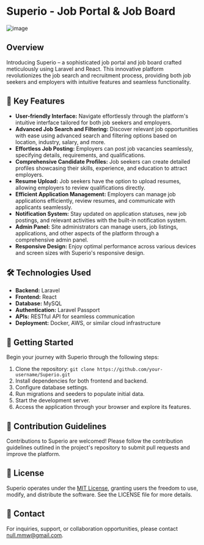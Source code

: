# Superio - Job Portal & Job Board
![image](https://github.com/Mohsin-mw/Superio/assets/122507740/8cc1db7e-cbdb-47a7-a378-4eff776fc844)


## Overview
Introducing Superio – a sophisticated job portal and job board crafted meticulously using Laravel and React. This innovative platform revolutionizes the job search and recruitment process, providing both job seekers and employers with intuitive features and seamless functionality.

## 🚀 Key Features
- **User-friendly Interface:** Navigate effortlessly through the platform's intuitive interface tailored for both job seekers and employers.
- **Advanced Job Search and Filtering:** Discover relevant job opportunities with ease using advanced search and filtering options based on location, industry, salary, and more.
- **Effortless Job Posting:** Employers can post job vacancies seamlessly, specifying details, requirements, and qualifications.
- **Comprehensive Candidate Profiles:** Job seekers can create detailed profiles showcasing their skills, experience, and education to attract employers.
- **Resume Upload:** Job seekers have the option to upload resumes, allowing employers to review qualifications directly.
- **Efficient Application Management:** Employers can manage job applications efficiently, review resumes, and communicate with applicants seamlessly.
- **Notification System:** Stay updated on application statuses, new job postings, and relevant activities with the built-in notification system.
- **Admin Panel:** Site administrators can manage users, job listings, applications, and other aspects of the platform through a comprehensive admin panel.
- **Responsive Design:** Enjoy optimal performance across various devices and screen sizes with Superio's responsive design.

## 🛠️ Technologies Used
- **Backend:** Laravel
- **Frontend:** React
- **Database:** MySQL
- **Authentication:** Laravel Passport
- **APIs:** RESTful API for seamless communication
- **Deployment:** Docker, AWS, or similar cloud infrastructure

## 🌟 Getting Started
Begin your journey with Superio through the following steps:
1. Clone the repository: `git clone https://github.com/your-username/Superio.git`
2. Install dependencies for both frontend and backend.
3. Configure database settings.
4. Run migrations and seeders to populate initial data.
5. Start the development server.
6. Access the application through your browser and explore its features.

## 🤝 Contribution Guidelines
Contributions to Superio are welcomed! Please follow the contribution guidelines outlined in the project's repository to submit pull requests and improve the platform.

## 📄 License
Superio operates under the [MIT License](link-to-license), granting users the freedom to use, modify, and distribute the software. See the LICENSE file for more details.

## 📧 Contact
For inquiries, support, or collaboration opportunities, please contact [null.mmw@gmail.com](mailto:null.mmw@gmail.com).
